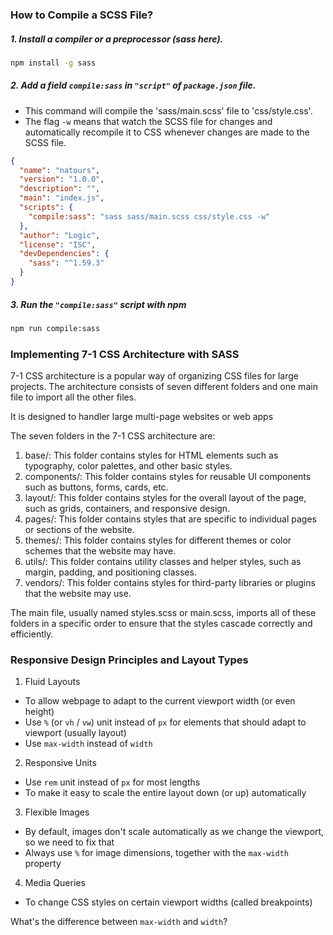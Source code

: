### How to Compile a SCSS File?

##### 1. Install a compiler or a preprocessor (sass here).

```sh
npm install -g sass
```

##### 2. Add a field `compile:sass` in `"script"` of `package.json` file.

- This command will compile the 'sass/main.scss' file to 'css/style.css'.
- The flag `-w` means that watch the SCSS file for changes and automatically recompile it to CSS whenever changes are made to the SCSS file.

```json
{
  "name": "natours",
  "version": "1.0.0",
  "description": "",
  "main": "index.js",
  "scripts": {
    "compile:sass": "sass sass/main.scss css/style.css -w"
  },
  "author": "Logic",
  "license": "ISC",
  "devDependencies": {
    "sass": "^1.59.3"
  }
}
```

##### 3. Run the `"compile:sass"` script with npm

```sh
npm run compile:sass
```

### Implementing 7-1 CSS Architecture with SASS

7-1 CSS architecture is a popular way of organizing CSS files for large projects. The architecture consists of seven different folders and one main file to import all the other files.

It is designed to handler large multi-page websites or web apps

The seven folders in the 7-1 CSS architecture are:

1. base/: This folder contains styles for HTML elements such as typography, color palettes, and other basic styles.
2. components/: This folder contains styles for reusable UI components such as buttons, forms, cards, etc.
3. layout/: This folder contains styles for the overall layout of the page, such as grids, containers, and responsive design.
4. pages/: This folder contains styles that are specific to individual pages or sections of the website.
5. themes/: This folder contains styles for different themes or color schemes that the website may have.
6. utils/: This folder contains utility classes and helper styles, such as margin, padding, and positioning classes.
7. vendors/: This folder contains styles for third-party libraries or plugins that the website may use.

The main file, usually named styles.scss or main.scss, imports all of these folders in a specific order to ensure that the styles cascade correctly and efficiently.

### Responsive Design Principles and Layout Types

1. Fluid Layouts

- To allow webpage to adapt to the current viewport width (or even height)
- Use `%` (or `vh` / `vw`) unit instead of `px` for elements that should adapt to viewport (usually layout)
- Use `max-width` instead of `width`

2. Responsive Units

- Use `rem` unit instead of `px` for most lengths
- To make it easy to scale the entire layout down (or up) automatically

3. Flexible Images

- By default, images don't scale automatically as we change the viewport, so we need to fix that
- Always use `%` for image dimensions, together with the `max-width` property

4. Media Queries

- To change CSS styles on certain viewport widths (called breakpoints)

What's the difference between `max-width` and `width`?
